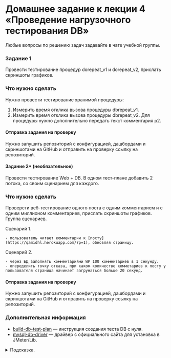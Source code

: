 # Домашнее задание к лекции 4 «Проведение нагрузочного тестирования DB»

Любые вопросы по решению задач задавайте в чате учебной группы.

### Задание 1

Провести тестирование процедур dorepeat_v1 и dorepeat_v2, прислать скриншоты графиков.

### Что нужно сделать

Нужно провести тестирование хранимой процедуры:
1. Измерить время отклика вызова процедуры dbrepeat_v1.
2. Измерить время отклика вызова процедуры dbrepeat_v2. Для процедуры нужно дополнительно передать текст комментария p2.

#### Отправка задания на проверку

Нужно запушить репозиторий с конфигурацией, дашбордами и скриншотами на GitHub и отправить на проверку ссылку на репозиторий.

#### Задание 2* (необязательное)

Провести тестирование Web + DB. В одном тест-плане добавить 2 потока, со своим сценарием для каждого. 

### Что нужно сделать

Проверсти веб-тестирование одного поста с одним комментарием и с одним миллионом комментариев, прислать скриншоты графиков. 
  Группа сценариев.
   
   Сценарий 1.
   
    - пользователь читает комментарии к [посту](https://qamidhl.herokuapp.com/?p=1), обновляя страницу.

   Сценарий 2.
   
    - через БД заполнять комментариями WP 100 комментариев в 1 секунду.
    - опеределить точку отказа, при каком количестве комметариев к посту у пользователя страница начинает загружаться больше 20 секунд.

#### Отправка задания на проверку

Нужно запушить репозиторий с конфигурацией, дашбордами и скриншотами на GitHub и отправить на проверку ссылку на репозиторий.

### Дополнительная информация
- [build-db-test-plan](https://jmeter.apache.org/usermanual/build-db-test-plan.html) — инструкция создания теста DB с нуля.
- [mysql-db-driver](https://dev.mysql.com/downloads/connector/j/) — драйвер с официального сайта для установка в JMeter/Lib.

<details>
  <summary>Подсказка.</summary>
  
  Используйте примеры из папки [./jmeter](./jmeter) для запуска теста, а библиотеку [mysql-connector-java-8.0.28.jar](./jmeter/mysql-connector-java-8.0.28.jar) — для подключения к MySQL, если не удалось скачать из интернета.
</details>


